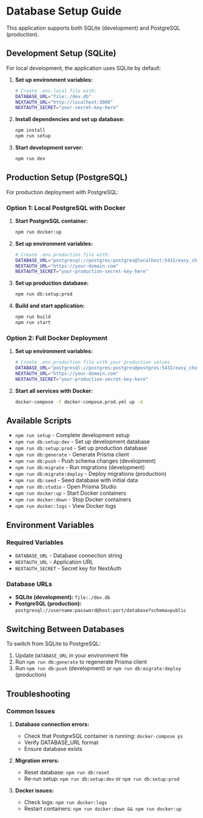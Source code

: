 # Database Setup Guide

This application supports both SQLite (development) and PostgreSQL (production).

## Development Setup (SQLite)

For local development, the application uses SQLite by default:

1. **Set up environment variables:**
   ```bash
   # Create .env.local file with:
   DATABASE_URL="file:./dev.db"
   NEXTAUTH_URL="http://localhost:3000"
   NEXTAUTH_SECRET="your-secret-key-here"
   ```

2. **Install dependencies and set up database:**
   ```bash
   npm install
   npm run setup
   ```

3. **Start development server:**
   ```bash
   npm run dev
   ```

## Production Setup (PostgreSQL)

For production deployment with PostgreSQL:

### Option 1: Local PostgreSQL with Docker

1. **Start PostgreSQL container:**
   ```bash
   npm run docker:up
   ```

2. **Set up environment variables:**
   ```bash
   # Create .env.production file with:
   DATABASE_URL="postgresql://postgres:postgres@localhost:5432/easy_chores?schema=public"
   NEXTAUTH_URL="https://your-domain.com"
   NEXTAUTH_SECRET="your-production-secret-key-here"
   ```

3. **Set up production database:**
   ```bash
   npm run db:setup:prod
   ```

4. **Build and start application:**
   ```bash
   npm run build
   npm run start
   ```

### Option 2: Full Docker Deployment

1. **Set up environment variables:**
   ```bash
   # Create .env.production file with your production values
   DATABASE_URL="postgresql://postgres:postgres@postgres:5432/easy_chores?schema=public"
   NEXTAUTH_URL="https://your-domain.com"
   NEXTAUTH_SECRET="your-production-secret-key-here"
   ```

2. **Start all services with Docker:**
   ```bash
   docker-compose -f docker-compose.prod.yml up -d
   ```

## Available Scripts

- `npm run setup` - Complete development setup
- `npm run db:setup:dev` - Set up development database
- `npm run db:setup:prod` - Set up production database
- `npm run db:generate` - Generate Prisma client
- `npm run db:push` - Push schema changes (development)
- `npm run db:migrate` - Run migrations (development)
- `npm run db:migrate:deploy` - Deploy migrations (production)
- `npm run db:seed` - Seed database with initial data
- `npm run db:studio` - Open Prisma Studio
- `npm run docker:up` - Start Docker containers
- `npm run docker:down` - Stop Docker containers
- `npm run docker:logs` - View Docker logs

## Environment Variables

### Required Variables

- `DATABASE_URL` - Database connection string
- `NEXTAUTH_URL` - Application URL
- `NEXTAUTH_SECRET` - Secret key for NextAuth

### Database URLs

- **SQLite (development):** `file:./dev.db`
- **PostgreSQL (production):** `postgresql://username:password@host:port/database?schema=public`

## Switching Between Databases

To switch from SQLite to PostgreSQL:

1. Update `DATABASE_URL` in your environment file
2. Run `npm run db:generate` to regenerate Prisma client
3. Run `npm run db:push` (development) or `npm run db:migrate:deploy` (production)

## Troubleshooting

### Common Issues

1. **Database connection errors:**
   - Check that PostgreSQL container is running: `docker-compose ps`
   - Verify DATABASE_URL format
   - Ensure database exists

2. **Migration errors:**
   - Reset database: `npm run db:reset`
   - Re-run setup: `npm run db:setup:dev` or `npm run db:setup:prod`

3. **Docker issues:**
   - Check logs: `npm run docker:logs`
   - Restart containers: `npm run docker:down && npm run docker:up`

